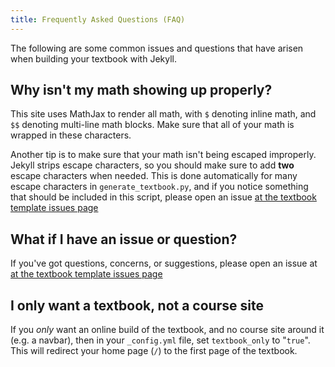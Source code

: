 ```yaml
---
title: Frequently Asked Questions (FAQ)
---
```


The following are some common issues and questions that have arisen when
building your textbook with Jekyll.

## Why isn't my math showing up properly?

This site uses MathJax to render all math, with `$` denoting inline math,
and `$$` denoting multi-line math blocks. Make sure that all of your math
is wrapped in these characters.

Another tip is to make sure that your math isn't being escaped improperly.
Jekyll strips escape characters, so you should make sure to add **two**
escape characters when needed. This is done automatically for many escape
characters in `generate_textbook.py`, and if you notice something that should
be included in this script, please open an issue
[at the textbook template issues page](https://github.com/choldgraf/textbook-jekyll-template/issues)

## What if I have an issue or question?

If you've got questions, concerns, or suggestions, please open an issue at
[at the textbook template issues page](https://github.com/choldgraf/textbook-jekyll-template/issues)

## I only want a textbook, not a course site

If you *only* want an online build of the textbook, and no course site around
it (e.g. a navbar), then in your `_config.yml` file, set `textbook_only` to
"`true`". This will redirect your home page (`/`) to the first page of the
textbook.

 
